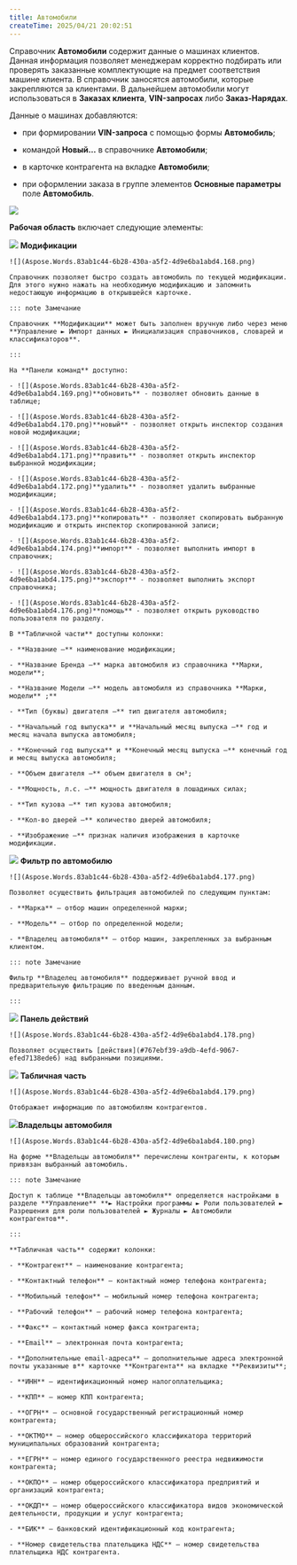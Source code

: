 ```yaml
---
title: Автомобили
createTime: 2025/04/21 20:02:51
---
```

Справочник **Автомобили** содержит данные о машинах клиентов. Данная информация позволяет менеджерам корректно подбирать или проверять заказанные комплектующие на предмет соответствия машине клиента. В справочник заносятся автомобили, которые закрепляются за клиентами. В дальнейшем автомобили могут использоваться в **Заказах клиента**, **VIN-запросах** либо **Заказ-Нарядах**.

Данные о машинах добавляются:

- при формировании **VIN-запроса** с помощью формы **Автомобиль**;

- командой **Новый…** в справочнике **Автомобили**;

- в карточке контрагента на вкладке **Автомобили**;

- при оформлении заказа в группе элементов **Основные параметры** поле **Автомобиль**.

![](Aspose.Words.83ab1c44-6b28-430a-a5f2-4d9e6ba1abd4.167.png)

**Рабочая область** включает следующие элементы:

![](Aspose.Words.83ab1c44-6b28-430a-a5f2-4d9e6ba1abd4.004.png) **Модификации**

    ![](Aspose.Words.83ab1c44-6b28-430a-a5f2-4d9e6ba1abd4.168.png)

    Справочник позволяет быстро создать автомобиль по текущей модификации.  Для этого нужно нажать на необходимую модификацию и запомнить недостающую информацию в открывшейся карточке.

    ::: note Замечание

    Справочник **Модификации** может быть заполнен вручную либо через меню **Управление ► Импорт данных ► Инициализация справочников, словарей и классификаторов**.

    :::

    На **Панели команд** доступно:

    - ![](Aspose.Words.83ab1c44-6b28-430a-a5f2-4d9e6ba1abd4.169.png)**обновить** - позволяет обновить данные в таблице;

    - ![](Aspose.Words.83ab1c44-6b28-430a-a5f2-4d9e6ba1abd4.170.png)**новый** - позволяет открыть инспектор создания новой модификации;

    - ![](Aspose.Words.83ab1c44-6b28-430a-a5f2-4d9e6ba1abd4.171.png)**править** - позволяет открыть инспектор выбранной модификации;

    - ![](Aspose.Words.83ab1c44-6b28-430a-a5f2-4d9e6ba1abd4.172.png)**удалить** - позволяет удалить выбранные модификации;

    - ![](Aspose.Words.83ab1c44-6b28-430a-a5f2-4d9e6ba1abd4.173.png)**копировать** - позволяет скопировать выбранную модификацию и открыть инспектор скопированной записи;
    
    - ![](Aspose.Words.83ab1c44-6b28-430a-a5f2-4d9e6ba1abd4.174.png)**импорт** - позволяет выполнить импорт в справочник;

    - ![](Aspose.Words.83ab1c44-6b28-430a-a5f2-4d9e6ba1abd4.175.png)**экспорт** - позволяет выполнить экспорт справочника;

    - ![](Aspose.Words.83ab1c44-6b28-430a-a5f2-4d9e6ba1abd4.176.png)**помощь** - позволяет открыть руководство пользователя по разделу.

    В **Табличной части** доступны колонки:

    - **Название –** наименование модификации;

    - **Название Бренда –** марка автомобиля из справочника **Марки, модели**;

    - **Название Модели –** модель автомобиля из справочника **Марки, модели** ;** 

    - **Тип (буквы) двигателя –** тип двигателя автомобиля;

    - **Начальный год выпуска** и **Начальный месяц выпуска –** год и месяц начала выпуска автомобиля;

    - **Конечный год выпуска** и **Конечный месяц выпуска –** конечный год и месяц выпуска автомобиля;

    - **Объем двигателя –** объем двигателя в см³;

    - **Мощность, л.с. –** мощность двигателя в лошадиных силах;

    - **Тип кузова –** тип кузова автомобиля;

    - **Кол-во дверей –** количество дверей автомобиля;

    - **Изображение –** признак наличия изображения в карточке модификации.

![](Aspose.Words.83ab1c44-6b28-430a-a5f2-4d9e6ba1abd4.006.png) **Фильтр по автомобилю**

    ![](Aspose.Words.83ab1c44-6b28-430a-a5f2-4d9e6ba1abd4.177.png)

    Позволяет осуществить фильтрация автомобилей по следующим пунктам:

    - **Марка** – отбор машин определенной марки;

    - **Модель** – отбор по определенной модели;

    - **Владелец автомобиля** – отбор машин, закрепленных за выбранным клиентом.

    ::: note Замечание

    Фильтр **Владелец автомобиля** поддерживает ручной ввод и предварительную фильтрацию по введенным данным.

    :::

![](Aspose.Words.83ab1c44-6b28-430a-a5f2-4d9e6ba1abd4.008.png) **Панель действий**

    ![](Aspose.Words.83ab1c44-6b28-430a-a5f2-4d9e6ba1abd4.178.png)

    Позволяет осуществить [действия](#767ebf39-a9db-4efd-9067-efed7138ede6) над выбранными позициями.

![](Aspose.Words.83ab1c44-6b28-430a-a5f2-4d9e6ba1abd4.010.png) **Табличная часть**

    ![](Aspose.Words.83ab1c44-6b28-430a-a5f2-4d9e6ba1abd4.179.png)

    Отображает информацию по автомобилям контрагентов.

![](Aspose.Words.83ab1c44-6b28-430a-a5f2-4d9e6ba1abd4.017.png)**Владельцы автомобиля**

    ![](Aspose.Words.83ab1c44-6b28-430a-a5f2-4d9e6ba1abd4.180.png)

    На форме **Владельцы автомобиля** перечислены контрагенты, к которым привязан выбранный автомобиль. 

    ::: note Замечание

    Доступ к таблице **Владельцы автомобиля** определяется настройками в разделе **Управление** **► Настройки программы ► Роли пользователей ► Разрешения для роли пользователей ► Журналы ► Автомобили контрагентов**. 

    :::

    **Табличная часть** содержит колонки:

    - **Контрагент** – наименование контрагента;

    - **Контактный телефон** – контактный номер телефона контрагента;

    - **Мобильный телефон** – мобильный номер телефона контрагента;

    - **Рабочий телефон** – рабочий номер телефона контрагента;

    - **Факс** – контактный номер факса контрагента;

    - **Email** – электронная почта контрагента;

    - **Дополнительные email-адреса** – дополнительные адреса электронной почты указанные в** карточке **Контрагента** на вкладке **Реквизиты**;

    - **ИНН** – идентификационный номер налогоплательщика;

    - **КПП** – номер КПП контрагента;

    - **ОГРН** – основной государственный регистрационный номер контрагента;

    - **ОКТМО** – номер общероссийского классификатора территорий муниципальных образований контрагента;

    - **ЕГРН** – номер единого государственного реестра недвижимости контрагента;

    - **ОКПО** – номер общероссийского классификатора предприятий и организаций контрагента;

    - **ОКДП** – номер общероссийского классификатора видов экономической деятельности, продукции и услуг контрагента;

    - **БИК** – банковский идентификационный код контрагента;

    - **Номер свидетельства плательщика НДС** – номер свидетельства плательщика НДС контрагента.